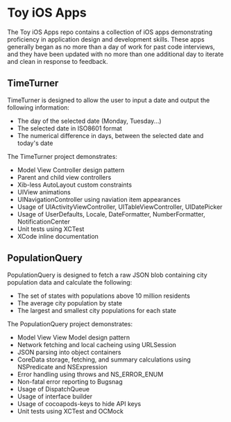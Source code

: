 # Toy iOS Apps

The Toy iOS Apps repo contains a collection of iOS apps demonstrating proficiency in application design and development skills.  These apps generally began as no more than a day of work for past code interviews, and they have been updated with no more than one additional day to iterate and clean in response to feedback.

## TimeTurner

TimeTurner is designed to allow the user to input a date and output the following information:
- The day of the selected date (Monday, Tuesday...)
- The selected date in ISO8601 format
- The numerical difference in days, between the selected date and today's date

The TimeTurner project demonstrates:
- Model View Controller design pattern
- Parent and child view controllers
- Xib-less AutoLayout custom constraints
- UIView animations
- UINavigationController using naviation item appearances
- Usage of UIActivityViewController, UITableViewController, UIDatePicker
- Usage of UserDefaults, Locale, DateFormatter, NumberFormatter, NotificationCenter
- Unit tests using XCTest
- XCode inline documentation


## PopulationQuery

PopulationQuery is designed to fetch a raw JSON blob containing city population data and calculate the following:
- The set of states with populations above 10 million residents
- The average city population by state
- The largest and smallest city populations for each state

The PopulationQuery project demonstrates:
- Model View View Model design pattern
- Network fetching and local cacheing using URLSession
- JSON parsing into object containers
- CoreData storage, fetching, and summary calculations using NSPredicate and NSExpression
- Error handling using throws and NS_ERROR_ENUM
- Non-fatal error reporting to Bugsnag
- Usage of DispatchQueue
- Usage of interface builder
- Usage of cocoapods-keys to hide API keys
- Unit tests using XCTest and OCMock
